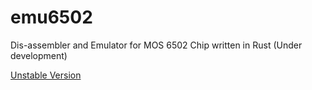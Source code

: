 # emu6502

Dis-assembler and Emulator for MOS 6502 Chip written in Rust (Under development)

[Unstable Version](https://github.com/nzx9/emu6502/tree/unstable)

